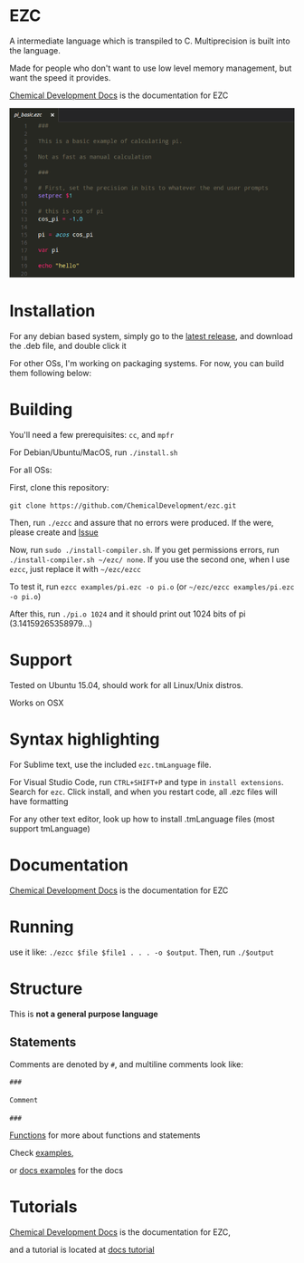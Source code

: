 # EZC

A intermediate language which is transpiled to C. Multiprecision is built into the language.

Made for people who don't want to use low level memory management, but want the speed it provides.

[Chemical Development Docs](http://chemicaldevelopment.us/docs/ezc/) is the documentation for EZC


![Screenshot](Screenshots/pi_basic.png)

# Installation

For any debian based system, simply go to the [latest release](https://github.com/ChemicalDevelopment/ezc/Releases/latest), and download the .deb file, and double click it

For other OSs, I'm working on packaging systems. For now, you can build them following below:

# Building

You'll need a few prerequisites: `cc`, and `mpfr`

For Debian/Ubuntu/MacOS, run `./install.sh`

For all OSs:

First, clone this repository:

`git clone https://github.com/ChemicalDevelopment/ezc.git`

Then, run `./ezcc` and assure that no errors were produced. If the were, please create and [Issue](https://github.com/ChemicalDevelopment/ezc/issues)

Now, run `sudo ./install-compiler.sh`. If you get permissions errors, run `./install-compiler.sh ~/ezc/ none`. If you use the second one, when I use `ezcc`, just replace it with `~/ezc/ezcc`

To test it, run `ezcc examples/pi.ezc -o pi.o` (or `~/ezc/ezcc examples/pi.ezc -o pi.o`) 

After this, run `./pi.o 1024` and it should print out 1024 bits of pi (3.14159265358979...)


# Support

Tested on Ubuntu 15.04, should work for all Linux/Unix distros.

Works on OSX

# Syntax highlighting

For Sublime text, use the included `ezc.tmLanguage` file.

For Visual Studio Code, run `CTRL+SHIFT+P` and type in `install extensions`. Search for `ezc`. Click install, and when you restart code, all .ezc files will have formatting

For any other text editor, look up how to install .tmLanguage files (most support tmLanguage)

# Documentation

[Chemical Development Docs](http://chemicaldevelopment.us/docs/ezc/) is the documentation for EZC

# Running

use it like: `./ezcc $file $file1 . . . -o $output`. Then, run `./$output`

# Structure

This is **not a general purpose language**

## Statements

Comments are denoted by `#`, and multiline comments look like:
```
###

Comment

###
```

[Functions](http://chemicaldevelopment.us/docs/ezc/functions) for more about functions and statements

Check [examples](https://github.com/ChemicalDevelopment/ezc/tree/master/examples), 

or [docs examples](http://chemicaldevelopment.us/docs/ezc/examples) for the docs

# Tutorials

[Chemical Development Docs](http://chemicaldevelopment.us/docs/ezc/) is the documentation for EZC,

and a tutorial is located at [docs tutorial](http://chemicaldevelopment.us/docs/ezc/tutorials)
